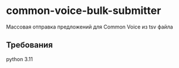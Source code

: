 # common-voice-bulk-submitter

Массовая отправка предложений для Common Voice из tsv файла

## Требования

python 3.11